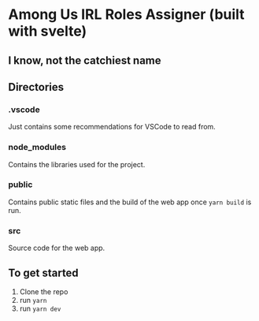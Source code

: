 # Among Us IRL Roles Assigner (built with svelte)

## I know, not the catchiest name

## Directories

### .vscode

Just contains some recommendations for VSCode to read from.

### node_modules

Contains the libraries used for the project.

### public

Contains public static files and the build of the web app once `yarn build` is run.

### src

Source code for the web app.

## To get started

1. Clone the repo
2. run `yarn`
3. run `yarn dev`
